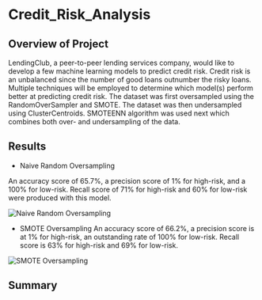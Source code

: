 # Credit_Risk_Analysis
## Overview of Project
LendingClub, a peer-to-peer lending services company, would like to develop a few machine learning models to predict credit risk. Credit risk is an unbalanced since the number of good loans outnumber the risky loans. Multiple techniques will be employed to determine which model(s) perform better at predicting credit risk. The dataset was first oversampled using the RandomOverSampler and SMOTE. The dataset was then undersampled using ClusterCentroids. SMOTEENN algorithm was used next which combines both over- and undersampling of the data.

## Results
* Naive Random Oversampling 

An accuracy score of 65.7%, a precision score of 1% for high-risk, and a 100% for low-risk. Recall score of 71% for high-risk and 60% for low-risk were produced with this model.


![Naive Random Oversampling](https://user-images.githubusercontent.com/67697826/213802447-e8d465fb-2b1a-439a-8850-785516b8e243.png)

* SMOTE Oversampling 
An accuracy score of 66.2%, a precision score is at 1% for high-risk, an outstanding rate of 100% for low-risk. Recall score is 63% for high-risk and 69% for low-risk.

![SMOTE Oversampling](https://user-images.githubusercontent.com/67697826/213803238-2c048ff4-1bfa-4869-afd6-f47202b37e1a.png)



## Summary
